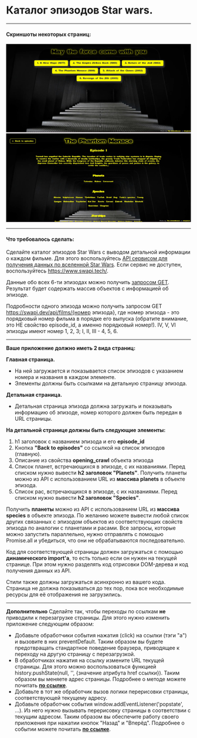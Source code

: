# Каталог эпизодов Star wars.

---

#### Скриншоты некоторых страниц:
![Скриншот главной](./image/starWars-episodes-main.jpg 'Скриншот главной')
![Скриншот главной](./image/starWars-episodes-detail.jpg 'Скриншот эпизода 1977 года')

---

#### Что требовалось сделать:

Сделайте каталог эпизодов Star Wars с выводом детальной информации о каждом фильме. Для этого воспользуйтесь [API сервисом для получения данных по вселенной Star Wars](https://swapi.dev/ 'API сервис для получения данных по вселенной Star Wars'). Если сервис не доступен, воспользуйтесь https://www.swapi.tech/.

Данные обо всех 6-ти эпизодах можно получить [запросом GET](https://swapi.dev/api/films/ 'запрос GET'). Результат будет содержать массив объектов с информацией об эпизоде.

Подробности одного эпизода можно получить запросом GET https://swapi.dev/api/films/{номер эпизода}, где номер эпизода - это порядковый номер фильма в порядке его выпуска (обратите внимание, это НЕ свойство episode_id, а именно порядковый номер!). IV, V, VI эпизоды имеют номер 1, 2, 3; I, II, III - 4, 5, 6.

---

**Ваше приложение должно иметь 2 вида страниц:**

**Главная страница.**
- На ней загружается и показывается список эпизодов с указанием номера и названия в каждом элементе.
- Элементы должны быть ссылками на детальную страницу эпизода.

**Детальная страница.**
- Детальная страница эпизода должна загружать и показывать информацию об эпизоде, номер которого должен быть передан в URL страницы.

**На детальной странице должны быть следующие элементы:**
1. h1 заголовок с названием эпизода и его **episode_id**
2. Кнопка **"Back to episodes"** со ссылкой на список эпизодов (главную).
3. Описание из свойства **opening_crawl** объекта эпизода
4. Список планет, встречающихся в эпизоде, с их названиями. Перед списком нужно вывести **h2 заголовок "Planets"**. Получить планеты можно из API с использованием URL из **массива planets** в объекте эпизода.
5. Список рас, встречающихся в эпизоде, с их названиями. Перед списком нужно вывести **h2 заголовок "Species"**.

Получить **планеты** можно из API с использованием URL из **массива species** в объекте эпизода.
По желанию можете вывести любой список других связанных с эпизодом объектов из соответствующих свойств эпизода по аналогии с планетами и расами.
Все запросы, которые можно запустить параллельно, нужно отправлять с помощью Promise.all и убедиться, что они не обрабатываются последовательно.

Код для соответствующей страницы должен загружаться с помощью **динамического import'а**, то есть только если он нужен на текущей странице. При этом нужно разделять код отрисовки DOM-дерева и код получения данных из API.

Стили также должны загружаться асинхронно из вашего кода. Страница не должна показываться до тех пор, пока все необходимые ресурсы для её отображения не загрузились.

---

**Дополнительно**
Сделайте так, чтобы переходы по ссылкам **не** приводили к перезагрузке страницы. Для этого нужно изменить приложение следующим образом:
- Добавьте обработчики события нажатия (click) на ссылки (тэги "a") и вызовите в них preventDefault. Таким образом вы будете предотвращать стандартное поведение браузера, приводящее к переходу на другую страницу с перезагрузкой.
- В обработчиках нажатия на ссылку измените URL текущей страницы. Для этого можно воспользоваться функцией history.pushState(null, '', {значение атрибута href ссылки}). Таким образом вы меняете адрес страницы. Подробнее о методе можете почитать **[по ссылке](https://developer.mozilla.org/ru/docs/Web/API/History/pushState)**.
- Добавьте в тот же обработчик вызов логики перерисовки страницы, соответствующей текущему адресу.
- Добавьте обработчик события window.addEventListener('popstate', ...). Из него нужно вызывать перерисовку страницы в соответствии с текущим адресом. Таким образом вы обеспечите работу своего приложения при нажатии кнопок "Назад" и "Вперёд". Подробнее о событии можете почитать **[по ссылке](https://developer.mozilla.org/ru/docs/Web/API/Window/popstate_event)**.
